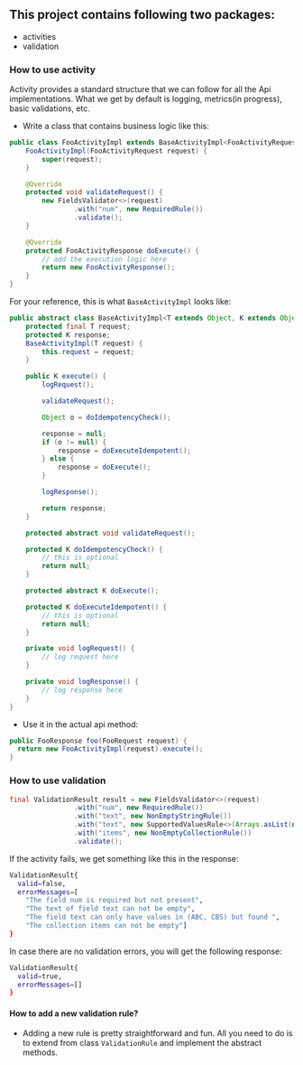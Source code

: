 ## This project contains following two packages:
* activities
* validation

### How to use activity
Activity provides a standard structure that we can follow for all the Api implementations. 
What we get by default is logging, metrics(in progress), basic validations, etc.

* Write a class that contains business logic like this:

```java
public class FooActivityImpl extends BaseActivityImpl<FooActivityRequest, FooActivityResponse> {
    FooActivityImpl(FooActivityRequest request) {
        super(request);
    }

    @Override
    protected void validateRequest() {
        new FieldsValidator<>(request)
                .with("num", new RequiredRule())
                .validate();
    }

    @Override
    protected FooActivityResponse doExecute() {
        // add the execution logic here
        return new FooActivityResponse();
    }
}
```

For your reference, this is what ```BaseActivityImpl``` looks like:

```java
public abstract class BaseActivityImpl<T extends Object, K extends Object> {
    protected final T request;
    protected K response;
    BaseActivityImpl(T request) {
        this.request = request;
    }

    public K execute() {
        logRequest();

        validateRequest();

        Object o = doIdempotencyCheck();

        response = null;
        if (o != null) {
            response = doExecuteIdempotent();
        } else {
            response = doExecute();
        }

        logResponse();

        return response;
    }

    protected abstract void validateRequest();

    protected K doIdempotencyCheck() {
        // this is optional
        return null;
    }

    protected abstract K doExecute();

    protected K doExecuteIdempotent() {
        // this is optional
        return null;
    }

    private void logRequest() {
        // log request here
    }

    private void logResponse() {
        // log response here
    }
}

```

* Use it in the actual api method:

```java
public FooResponse foo(FooRequest request) {
  return new FooActivityImpl(request).execute();
}
```

### How to use validation

```java
final ValidationResult result = new FieldsValidator<>(request)
                .with("num", new RequiredRule())
                .with("text", new NonEmptyStringRule())
                .with("text", new SupportedValuesRule<>(Arrays.asList(new String[]{"ABC", "CBS"})))
                .with("items", new NonEmptyCollectionRule())
                .validate();
```

If the activity fails, we get something like this in the response:

```bash
ValidationResult{
  valid=false, 
  errorMessages=[
    "The field num is required but not present", 
    "The text of field text can not be empty", 
    "The field text can only have values in (ABC, CBS) but found ", 
    "The collection items can not be empty"]
}
```

In case there are no validation errors, you will get the following response:

```bash
ValidationResult{
  valid=true, 
  errorMessages=[]
}
```

#### How to add a new validation rule?

* Adding a new rule is pretty straightforward and fun. All you need to do is to extend from class ```ValidationRule``` and implement the abstract methods.
